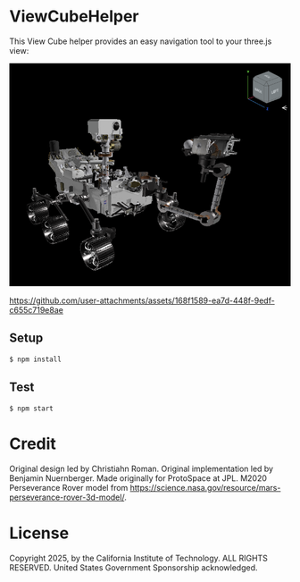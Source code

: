 # ViewCubeHelper

This View Cube helper provides an easy navigation tool to your three.js view:

<img src="./screenshot.png"/>

https://github.com/user-attachments/assets/168f1589-ea7d-448f-9edf-c655c719e8ae

## Setup
```
$ npm install
```

## Test
```
$ npm start 
```

# Credit
Original design led by Christiahn Roman.
Original implementation led by Benjamin Nuernberger.
Made originally for ProtoSpace at JPL.
M2020 Perseverance Rover model from https://science.nasa.gov/resource/mars-perseverance-rover-3d-model/.

# License
Copyright 2025, by the California Institute of Technology. ALL RIGHTS RESERVED. United States Government Sponsorship acknowledged.
